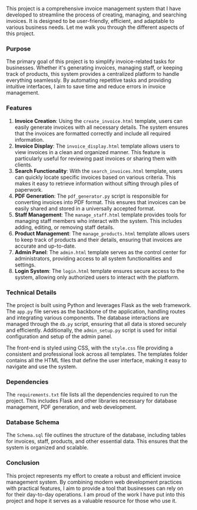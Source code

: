 This project is a comprehensive invoice management system that I have developed to streamline the process of creating, managing, and searching invoices. It is designed to be user-friendly, efficient, and adaptable to various business needs. Let me walk you through the different aspects of this project.

### Purpose
The primary goal of this project is to simplify invoice-related tasks for businesses. Whether it's generating invoices, managing staff, or keeping track of products, this system provides a centralized platform to handle everything seamlessly. By automating repetitive tasks and providing intuitive interfaces, I aim to save time and reduce errors in invoice management.

### Features
1. **Invoice Creation**: Using the `create_invoice.html` template, users can easily generate invoices with all necessary details. The system ensures that the invoices are formatted correctly and include all required information.
2. **Invoice Display**: The `invoice_display.html` template allows users to view invoices in a clean and organized manner. This feature is particularly useful for reviewing past invoices or sharing them with clients.
3. **Search Functionality**: With the `search_invoices.html` template, users can quickly locate specific invoices based on various criteria. This makes it easy to retrieve information without sifting through piles of paperwork.
4. **PDF Generation**: The `pdf_generator.py` script is responsible for converting invoices into PDF format. This ensures that invoices can be easily shared and stored in a universally accepted format.
5. **Staff Management**: The `manage_staff.html` template provides tools for managing staff members who interact with the system. This includes adding, editing, or removing staff details.
6. **Product Management**: The `manage_products.html` template allows users to keep track of products and their details, ensuring that invoices are accurate and up-to-date.
7. **Admin Panel**: The `admin.html` template serves as the control center for administrators, providing access to all system functionalities and settings.
8. **Login System**: The `login.html` template ensures secure access to the system, allowing only authorized users to interact with the platform.

### Technical Details
The project is built using Python and leverages Flask as the web framework. The `app.py` file serves as the backbone of the application, handling routes and integrating various components. The database interactions are managed through the `db.py` script, ensuring that all data is stored securely and efficiently. Additionally, the `admin_setup.py` script is used for initial configuration and setup of the admin panel.

The front-end is styled using CSS, with the `style.css` file providing a consistent and professional look across all templates. The templates folder contains all the HTML files that define the user interface, making it easy to navigate and use the system.

### Dependencies
The `requirements.txt` file lists all the dependencies required to run the project. This includes Flask and other libraries necessary for database management, PDF generation, and web development.

### Database Schema
The `Schema.sql` file outlines the structure of the database, including tables for invoices, staff, products, and other essential data. This ensures that the system is organized and scalable.

### Conclusion
This project represents my effort to create a robust and efficient invoice management system. By combining modern web development practices with practical features, I aim to provide a tool that businesses can rely on for their day-to-day operations. I am proud of the work I have put into this project and hope it serves as a valuable resource for those who use it.
